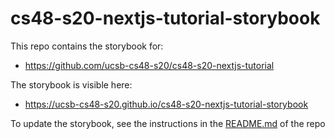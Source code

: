 # cs48-s20-nextjs-tutorial-storybook

This repo contains the storybook for:
* <https://github.com/ucsb-cs48-s20/cs48-s20-nextjs-tutorial>

The storybook is visible here:
* <https://ucsb-cs48-s20.github.io/cs48-s20-nextjs-tutorial-storybook>

To update the storybook, see the instructions in the [README.md](https://github.com/ucsb-cs48-s20/cs48-s20-nextjs-tutorial/blob/master/README.md) of the repo 
